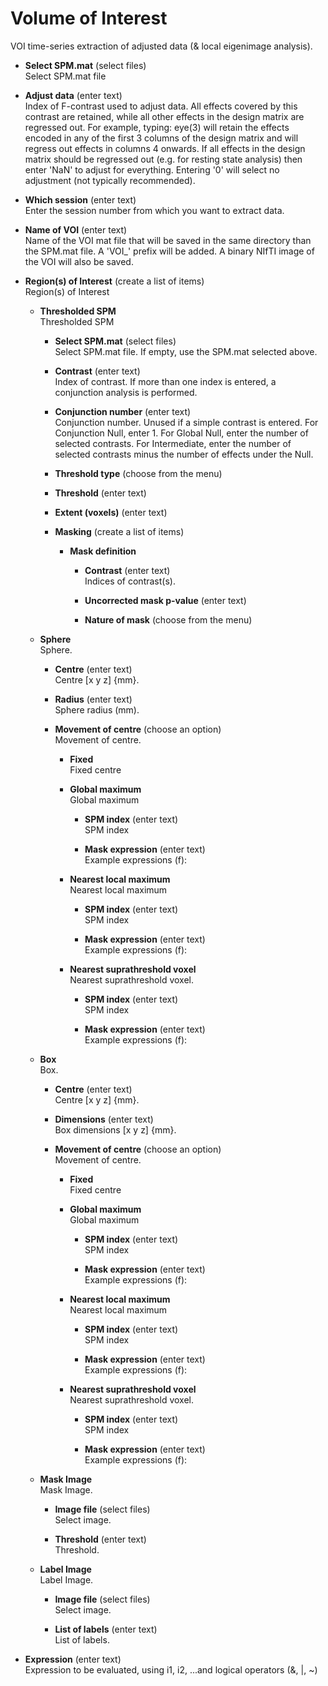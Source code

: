 # Volume of Interest  
 VOI time-series extraction of adjusted data (& local eigenimage analysis).

* **Select SPM.mat** (select files)  
Select SPM.mat file

* **Adjust data** (enter text)  
Index of F-contrast used to adjust data. All effects covered by this contrast are retained, while all other effects in the design matrix are regressed out.
For example, typing: eye(3) will retain the effects encoded in any of the first 3 columns of the design matrix and will regress out effects in columns 4 onwards. 
If all effects in the design matrix should be regressed out (e.g. for resting state analysis) then enter 'NaN' to adjust for everything.
Entering '0' will select no adjustment (not typically recommended).

* **Which session** (enter text)  
Enter the session number from which you want to extract data.

* **Name of VOI** (enter text)  
Name of the VOI mat file that will be saved in the same directory than the SPM.mat file. A 'VOI_' prefix will be added. A binary NIfTI image of the VOI will also be saved.

* **Region(s) of Interest** (create a list of items)  
Region(s) of Interest

    * **Thresholded SPM**   
    Thresholded SPM

        * **Select SPM.mat** (select files)  
        Select SPM.mat file. If empty, use the SPM.mat selected above.

        * **Contrast** (enter text)  
        Index of contrast. If more than one index is entered, a conjunction analysis is performed.

        * **Conjunction number** (enter text)  
        Conjunction number. Unused if a simple contrast is entered.
        For Conjunction Null, enter 1.
        For Global Null, enter the number of selected contrasts.
        For Intermediate, enter the number of selected contrasts minus the number of effects under the Null.

        * **Threshold type** (choose from the menu)  

        * **Threshold** (enter text)  

        * **Extent (voxels)** (enter text)  

        * **Masking** (create a list of items)  

            * **Mask definition**   

                * **Contrast** (enter text)  
                Indices of contrast(s).

                * **Uncorrected mask p-value** (enter text)  

                * **Nature of mask** (choose from the menu)  

    * **Sphere**   
    Sphere.

        * **Centre** (enter text)  
        Centre [x y z] {mm}.

        * **Radius** (enter text)  
        Sphere radius (mm).

        * **Movement of centre** (choose an option)  
        Movement of centre.

            * **Fixed**   
            Fixed centre

            * **Global maximum**   
            Global maximum

                * **SPM index** (enter text)  
                SPM index

                * **Mask expression** (enter text)  
                Example expressions (f):

            * **Nearest local maximum**   
            Nearest local maximum

                * **SPM index** (enter text)  
                SPM index

                * **Mask expression** (enter text)  
                Example expressions (f):

            * **Nearest suprathreshold voxel**   
            Nearest suprathreshold voxel.

                * **SPM index** (enter text)  
                SPM index

                * **Mask expression** (enter text)  
                Example expressions (f):

    * **Box**   
    Box.

        * **Centre** (enter text)  
        Centre [x y z] {mm}.

        * **Dimensions** (enter text)  
        Box dimensions [x y z] {mm}.

        * **Movement of centre** (choose an option)  
        Movement of centre.

            * **Fixed**   
            Fixed centre

            * **Global maximum**   
            Global maximum

                * **SPM index** (enter text)  
                SPM index

                * **Mask expression** (enter text)  
                Example expressions (f):

            * **Nearest local maximum**   
            Nearest local maximum

                * **SPM index** (enter text)  
                SPM index

                * **Mask expression** (enter text)  
                Example expressions (f):

            * **Nearest suprathreshold voxel**   
            Nearest suprathreshold voxel.

                * **SPM index** (enter text)  
                SPM index

                * **Mask expression** (enter text)  
                Example expressions (f):

    * **Mask Image**   
    Mask Image.

        * **Image file** (select files)  
        Select image.

        * **Threshold** (enter text)  
        Threshold.

    * **Label Image**   
    Label Image.

        * **Image file** (select files)  
        Select image.

        * **List of labels** (enter text)  
        List of labels.

* **Expression** (enter text)  
Expression to be evaluated, using i1, i2, ...and logical operators (&, $|$, ~)
